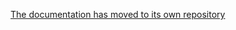 [The documentation has moved to its own repository](https://github.com/tootsuite/documentation/blob/master/Running-Mastodon/Tuning.md)
